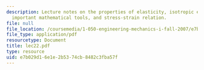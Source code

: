 ```yaml
---
description: Lecture notes on the properties of elasticity, isotropic elasticity,
  important mathematical tools, and stress-strain relation.
file: null
file_location: /coursemedia/1-050-engineering-mechanics-i-fall-2007/e7b029d16e1e2b5374cb8482c3fba57f_lec22.pdf
file_type: application/pdf
resourcetype: Document
title: lec22.pdf
type: resource
uid: e7b029d1-6e1e-2b53-74cb-8482c3fba57f
---
```

